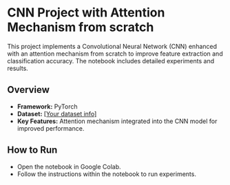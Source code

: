 # CNN Project with Attention Mechanism from scratch

This project implements a Convolutional Neural Network (CNN) enhanced with an attention mechanism from scratch to improve feature extraction and classification accuracy. The notebook includes detailed experiments and results.

## Overview
- **Framework:** PyTorch
- **Dataset:** [\[Your dataset info\]](https://www.kaggle.com/datasets/kunalgupta2616/flickr-8k-images-with-captions)
- **Key Features:** Attention mechanism integrated into the CNN model for improved performance.

## How to Run
- Open the notebook in Google Colab.
- Follow the instructions within the notebook to run experiments.
